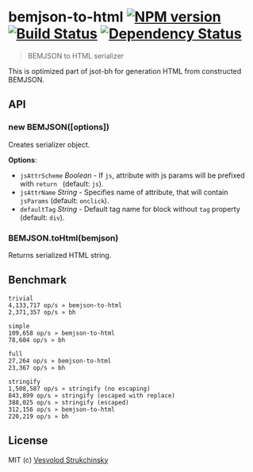 # bemjson-to-html [![NPM version][npm-image]][npm-url] [![Build Status][travis-image]][travis-url] [![Dependency Status][depstat-image]][depstat-url]
> BEMJSON to HTML serializer

This is optimized part of jsot-bh for generation HTML from constructed BEMJSON.

## API

### new BEMJSON([options])

Creates serializer object.

__Options__:

 * `jsAttrScheme` _Boolean_ - If `js`, attribute with js params will be prefixed with `return ` (default: `js`).
 * `jsAttrName` _String_ - Specifies name of attribute, that will contain `jsParams` (default: `onclick`).
 * `defaultTag` _String_ - Default tag name for block without `tag` property (default: `div`).

### BEMJSON.toHtml(bemjson)

Returns serialized HTML string.

## Benchmark

```
trivial
4,133,717 op/s » bemjson-to-html
2,371,357 op/s » bh

simple
109,658 op/s » bemjson-to-html
78,604 op/s » bh

full
27,264 op/s » bemjson-to-html
23,367 op/s » bh

stringify
1,508,587 op/s » stringify (no escaping)
843,899 op/s » stringify (escaped with replace)
388,025 op/s » stringify (escaped)
312,156 op/s » bemjson-to-html
220,219 op/s » bh
```

## License

MIT (c) [Vesvolod Strukchinsky](floatdrop@gmail.com)

[npm-url]: https://npmjs.org/package/bemjson-to-html
[npm-image]: http://img.shields.io/npm/v/bemjson-to-html.svg

[travis-url]: https://travis-ci.org/floatdrop/bemjson-to-html
[travis-image]: http://img.shields.io/travis/floatdrop/bemjson-to-html.svg

[depstat-url]: https://david-dm.org/floatdrop/bemjson-to-html
[depstat-image]: https://david-dm.org/floatdrop/bemjson-to-html.svg?theme=shields.io
